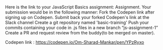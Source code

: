 Here is the link to your JavaScript Basics assignment: Assignment. Your submission would be in the following manner:
Fork the Codepen link after signing up on Codepen.
Submit back your forked Codepen's link at the Slack channel
Create a git repository named 'basic-training'
Push your commits containing your code in .js files in a new branch “js-assignment-1”
Create a PR and request review from the buddy(to be merged on master).

Codepen link : https://codepen.io/Om-Sharad-Mankar/pen/YPzRyxo